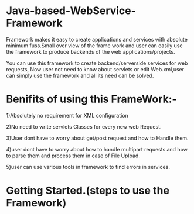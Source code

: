 # Java-based-WebService-Framework
Framework makes it easy to create applications and services with absolute minimum fuss.Small over view of the frame work and user can easily use the framework to produce backends of the web applications/projects.

You can use this framework to create backend/serverside services for web requests, Now user not need to know about servlets or edit Web.xml,user can simply use the framework and all its need can be solved.

Benifits of using this FrameWork:-
===========================

1)Absolutely no requirement for XML configuration

2)No need to write servlets Classes for every new web Request.

3)User dont have to worry about get/post request and how to Handle them.

4)user dont have to worry about how to handle multipart requests and how to parse them and process them in case of File Upload.

5)user can use various tools in framework to find errors in services.

Getting Started.(steps to use the Framework)
===========================
